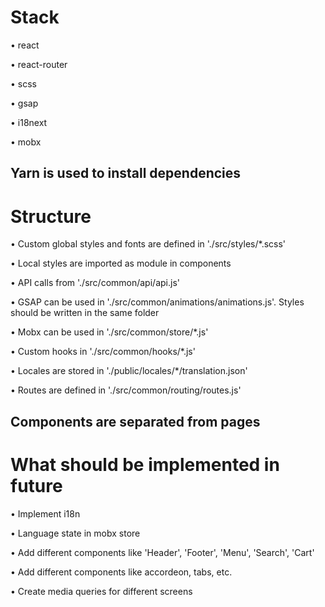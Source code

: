 # Stack

• react

• react-router

• scss

• gsap

• i18next

• mobx

## Yarn is used to install dependencies

# Structure

• Custom global styles and fonts are defined in './src/styles/*.scss'

• Local styles are imported as module in components

• API calls from './src/common/api/api.js'

• GSAP can be used in './src/common/animations/animations.js'. Styles should be written in the same folder

• Mobx can be used in './src/common/store/*.js'

• Custom hooks in './src/common/hooks/*.js'

• Locales are stored in './public/locales/*/translation.json'

• Routes are defined in './src/common/routing/routes.js'

## Components are separated from pages

# What should be implemented in future

• Implement i18n 

• Language state in mobx store

• Add different components like 'Header', 'Footer', 'Menu', 'Search', 'Cart'

• Add different components like accordeon, tabs, etc.

• Create media queries for different screens
